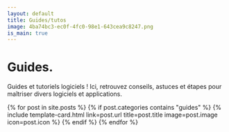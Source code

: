```yaml
---
layout: default
title: Guides/tutos
image: 4ba74bc3-ec0f-4fc0-98e1-643cea9c8247.png
is_main: true
---
```


# Guides.

Guides et tutoriels logiciels ! Ici, retrouvez conseils, astuces et étapes pour maîtriser divers logiciels et applications.

<div class="row row-cols-1 row-cols-md-2 g-4">
{% for post in site.posts %}
  {% if post.categories contains "guides" %}
    {% include template-card.html link=post.url title=post.title image=post.image icon=post.icon %}
  {% endif %}
{% endfor %}
</div>

<br>
<br>